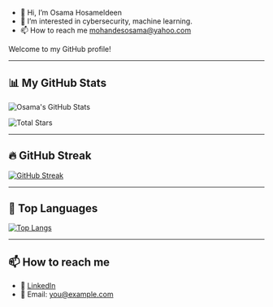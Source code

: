 - 👋 Hi, I’m Osama Hosameldeen
- 👀 I’m interested in cybersecurity, machine learning.
- 📫 How to reach me mohandesosama@yahoo.com

Welcome to my GitHub profile!

---

## 📊 My GitHub Stats

![Osama's GitHub Stats](https://github-readme-stats.vercel.app/api?username=mohandesosama&show_icons=true&hide_title=true&count_private=true&include_all_commits=true)

![Total Stars](https://img.shields.io/github/stars/mohandesosama?affiliations=OWNER&style=flat-square)

---

## 🔥 GitHub Streak

[![GitHub Streak](https://github-readme-streak-stats.herokuapp.com/?user=mohandesosama&theme=default)](https://git.io/streak-stats)

---

## 🧠 Top Languages

[![Top Langs](https://github-readme-stats.vercel.app/api/top-langs/?username=mohandesosama&layout=compact&langs_count=6)](https://github.com/anuraghazra/github-readme-stats)

---

## 📫 How to reach me

- 💼 [LinkedIn](https://www.linkedin.com/in/mohandesosama/)
- 📧 Email: you@example.com

<!---
mohandesosama/mohandesosama is a ✨ special ✨ repository because its `README.md` (this file) appears on your GitHub profile.
You can click the Preview link to take a look at your changes.
--->

